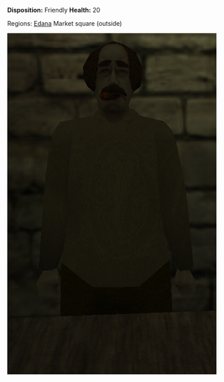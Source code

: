 **Disposition:** Friendly
**Health:** 20

Regions:
	[Edana](../Edana.md)
		Market square (outside)

![](../../../articleassets/npc/npc-merchantsquarekeeper.png)